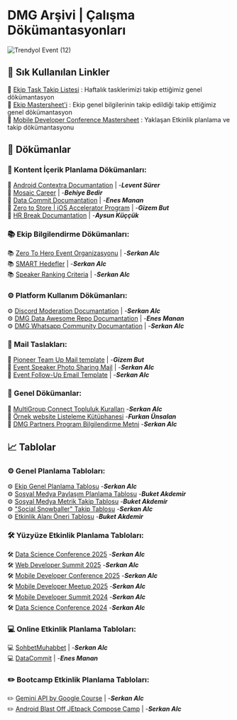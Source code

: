 # DMG Arşivi | Çalışma Dökümantasyonları

![Trendyol Event (12)](https://github.com/user-attachments/assets/7af9cccf-5cf4-4b31-b820-b8ffc2038c38)


## 📌 Sık Kullanılan Linkler

📌 [Ekip Task Takip Listesi](https://docs.google.com/document/d/1HvL-RKqkaRil2z9McT4zEIfuKKygwDFn0OHstmp3iuk/edit?usp=sharing) : Haftalık tasklerimizi takip ettiğimiz genel dökümantasyon <br>
📌 [Ekip Mastersheet'i](https://docs.google.com/spreadsheets/d/15J4oTF7s71K0_f5YHKwr7Dg08XgrM3tfxybiID6Y-hE/edit?usp=sharing) : Ekip genel bilgilerinin takip edildiği takip ettiğimiz genel dökümantasyon <br>
📌 [Mobile Developer Conference Mastersheet](https://docs.google.com/spreadsheets/d/1-GC90i-YYEz-fQMLNJTcydNdWzQtftlX2anWyyR0xDc/edit?usp=sharing) : Yaklaşan Etkinlik planlama ve takip dökümantasyonu <br>

## 📄 Dökümanlar
### 🌟 Kontent İçerik Planlama Dökümanları:
🌟 [Android Contextra Documantation](https://docs.google.com/document/d/1eTQ73oI-k9T7q9nKgSjlyBbwz3CsBGVb/edit?usp=sharing&ouid=105732732235434501090&rtpof=true&sd=true) | -**_Levent Sürer_** <br>
🌟 [Mosaic Career](https://docs.google.com/document/d/1TIn3iXtWOczsRDc6fb0lhTDoPsW_afHMkRJ_whzScmA/edit?usp=sharing) | -**_Behiye Bedir_** <br>
🌟 [Data Commit Documantation](https://docs.google.com/document/d/12r34bS_7uMohBaAVPFCFlOGslyYStAlUBth_Vc0zFzY/edit?usp=sharing) | -**_Enes Manan_** <br>
🌟 [Zero to Store | iOS Accelerator Program](https://docs.google.com/document/d/1aUQiwnMV-QPH9me2APrCNns2TSTvv8nIJPhI1oA-x_g/edit?usp=sharing) | -**_Gizem But_** <br>
🌟 [HR Break Documantation](https://docs.google.com/document/d/1Sc3MKIsjXwhiwKsJgZ7ZOwuoDyYMeAM8E3Yn3HmYGlY/edit?usp=sharing) | -**_Aysun Küççük_** <br>
### 📚 Ekip Bilgilendirme Dökümanları:
📚 [Zero To Hero Event Organizasyonu](https://docs.google.com/document/d/1yW4W32escudDhpf2w8kTGHnpGNNvF7Luk1yguCcBwG4/edit?usp=sharing) | -**_Serkan Alc_**<br>
📚 [SMART Hedefler](https://docs.google.com/document/d/1ISAKmUPG282N0-WtI3OVvn4OHTELa-_fwfq0ww62lws/edit?usp=sharing) | -**_Serkan Alc_**  <br>
📚 [Speaker Ranking Criteria](https://docs.google.com/document/d/1afvab4uSKUMZ6w3-vItN8mf7W-EB1gQtxUC93eAik88/edit?usp=sharing) | -**_Serkan Alc_**
<br>
### ⚙️ Platform Kullanım Dökümanları:
⚙️ [Discord Moderation Documantation](https://docs.google.com/document/d/1x0zbZdkNtby_YTTVT9Cw4T_RYq1UkEUhrIA8FT_-ah0/edit?usp=sharing) | -**_Serkan Alc_** <br>
⚙️ [DMG Data Awesome Repo Documantation](https://docs.google.com/document/d/1T85LKqIoUOGYQD_JZxhtZINT9bS99x1ZDuhjfdshzGo/edit?usp=sharing) | -**_Enes Manan_** <br>
⚙️ [DMG Whatsapp Community Documantation](https://docs.google.com/document/d/1S7ZZ5pMRdHE3OJGck9NgvKaBkPx7RBfQ5xTXt5gp9A0/edit?usp=sharing) | -**_Serkan Alc_** <br>
### <a name="1"></a> 📨 Mail Taslakları:
📨 [Pioneer Team Up Mail template](https://docs.google.com/document/d/1amEztVcWlRBmese_G-i7S9XMeHa9LSMS9AlqKNcrW78/edit?usp=sharing) | -**_Gizem But_**<br>
📨 [Event Speaker Photo Sharing Mail](https://docs.google.com/document/d/1FTDwMRIhn8KWASU-aR-Meg2VRyCE-OWqOGPrpIjrcak/edit?usp=sharing) | -**_Serkan Alc_** <br>
📨 [Event Follow-Up Email Template](https://docs.google.com/document/d/1j3Q9yUkK2n40tM7oz1FPcSWr72L7EPK-f42t-_Pg3eA/edit?usp=sharing) | -**_Serkan Alc_** <br>
### 📄 Genel Dökümanlar:
📄 [MultiGroup Connect Topluluk Kuralları](https://docs.google.com/document/d/1t_HEJSTX4lW1zEVgUtp8nqwrkpr2gIG_zFk8XlhHk3c/edit?usp=sharing) -**_Serkan Alc_** <br>
📄 [Örnek website Listeleme Kütüphanesi](https://docs.google.com/document/d/1OmiAyl3qKy5_fNxL9ADPlvNAtm-5WE9WUrEhbMBquoA/edit?usp=sharing) -**_Furkan Ünsalan_** <br>
📄 [DMG Partners Program Bilgilendirme Metni](https://docs.google.com/document/d/1xbobT9iDgjAcEIqzxXFqSt3e-8qaDkTQ4huOk2mtGsI/edit?usp=sharing) -**_Serkan Alc_** <br>



## 📈 Tablolar
### ⚙️ Genel Planlama Tabloları:
⚙️ [Ekip Genel Planlama Tablosu](https://docs.google.com/spreadsheets/d/15J4oTF7s71K0_f5YHKwr7Dg08XgrM3tfxybiID6Y-hE/edit?usp=sharing) -**_Serkan Alc_** <br>
⚙️ [Sosyal Medya Paylaşım Planlama Tablosu](https://docs.google.com/spreadsheets/d/1gD-qHmLhrsaZ4_mit6sl-1RrOdkGOBkjTakMr0zHT_8/edit?usp=sharing) -**_Buket Akdemir_** <br>
⚙️ [Sosyal Medya Metrik Takip Tablosu](https://docs.google.com/spreadsheets/d/1pT1vXPQ06ipwDKep_0-XIq61YIO--1AjNykvyi62wUQ/edit?usp=sharing) -**_Buket Akdemir_** <br>
⚙️ ["Social Snowballer" Takip Tablosu](https://docs.google.com/spreadsheets/d/1H5V4StVJxm_HiCjoDvSa5Yjwk0EdlIjVTHxhS5nsIIk/edit?usp=sharing) -**_Serkan Alc_** <br>
⚙️ [Etkinlik Alanı Öneri Tablosu](https://docs.google.com/spreadsheets/d/1m-MGO2XnBSbGYeweKva1-Y5yQGdzZTZBqtCP-Z901Bc/edit?usp=sharing) -**_Buket Akdemir_** <br>
### 🛠️ Yüzyüze Etkinlik Planlama Tabloları:
🛠️ [Data Science Conference 2025](https://docs.google.com/spreadsheets/d/1NgChv5VPOzTiBvB0LXsRPlj_NYK04GRCtwod29WHlac/edit?usp=sharing) -**_Serkan Alc_** <br>
🛠️ [Web Developer Summit 2025](https://docs.google.com/spreadsheets/d/1FIOvRO417lrnRddTAsNbNw2qVhXWY291CT3fCIXcSUo/edit?usp=sharing) -**_Serkan Alc_** <br>
🛠️ [Mobile Developer Conference 2025](https://docs.google.com/spreadsheets/d/1-GC90i-YYEz-fQMLNJTcydNdWzQtftlX2anWyyR0xDc/edit?usp=sharing) -**_Serkan Alc_** <br>
🛠️ [Mobile Developer Meetup 2025](https://docs.google.com/spreadsheets/d/1umo9Vr5RtN034rp5PYTQ3aJh-t70HzpbtNxfJDWPx60/edit?usp=sharing) -**_Serkan Alc_** <br>
🛠️ [Mobile Developer Summit 2024](https://docs.google.com/spreadsheets/d/1z9FRAFLUwuOsP_P9pcqKqzoasQS1q-YrLXQ6sFlq_UQ/edit?usp=sharing) -**_Serkan Alc_** <br>
🛠️ [Data Science Conference 2024](https://docs.google.com/spreadsheets/d/17P6Bd4Sao53ZWu8CQnGEVTT5tr-1EF7sJ5217tnYtRc/edit?usp=sharing) -**_Serkan Alc_** <br>
### 💻 Online Etkinlik Planlama Tabloları:
💻 [SohbetMuhabbet](https://docs.google.com/spreadsheets/d/1wEZltG_gQvw6ePULMbdH7GOQ0xdAMGhh1hY_z1-0yMM/edit?usp=sharing) | -**_Serkan Alc_** <br>
💻 [DataCommit](https://docs.google.com/spreadsheets/d/1guyH5tDv4uOjcIbTYNVooQD37Oq82BnRUGGothvbsAc/edit?usp=sharing) | -**_Enes Manan_** <br>
### ✏️ Bootcamp Etkinlik Planlama Tabloları:
✏️ [Gemini API by Google Course](https://docs.google.com/spreadsheets/d/1HPS5y0nI-mxdFkGhXbsV-Qsan_sQyKuIXjS4pZSldFc/edit?usp=sharing) | -**_Serkan Alc_** <br>
✏️ [Android Blast Off JEtpack Compose Camp](https://docs.google.com/spreadsheets/d/1Ry4_Be-GAguVd_Lfc-WRL0IRmOlZ6l6R73X4qhcCgdU/edit?usp=sharing) | -**_Serkan Alc_** <br>

